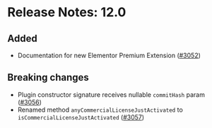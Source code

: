 # Release Notes: 12.0

## Added

- Documentation for new Elementor Premium Extension ([#3052](https://github.com/GatoGraphQL/GatoGraphQL/pull/3052))

## Breaking changes

- Plugin constructor signature receives nullable `commitHash` param ([#3056](https://github.com/GatoGraphQL/GatoGraphQL/pull/3056))
- Renamed method `anyCommercialLicenseJustActivated` to `isCommercialLicenseJustActivated` ([#3057](https://github.com/GatoGraphQL/GatoGraphQL/pull/3057))